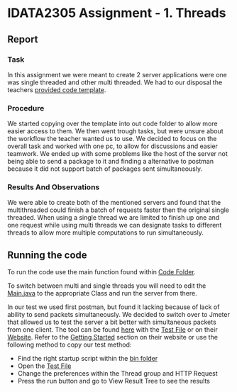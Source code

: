# IDATA2305 Assignment - 1. Threads

## Report

### Task

In this assignment we were meant to create 2 server applications were one was single threaded and other multi threaded. We had to our disposal the teachers [provided code template](https://gist.github.com/Pipe-Runner/b56d3315f5c9436992d57643c94052e5).

### Procedure

We started copying over the template into out code folder to allow more easier access to them. We then went trough tasks, but were unsure about the workflow the teacher wanted us to use. We decided to focus on the overall task and worked with one pc, to allow for discussions and easier teamwork. We ended up with some problems like the host of the server not being able to send a package to it and finding a alternative to postman because it did not support batch of packages sent simultaneously.

### Results And Observations

We were able to create both of the mentioned servers and found that the multithreaded could finish a batch of requests faster then the original single threaded. When using a single thread we are limited to finish up one and one request while using multi threads we can designate tasks to different threads to allow more multiple computations to run simultaneously.

## Running the code

To run the code use the main function found within [Code Folder](code).

To switch between multi and single threads you will need to edit the [Main.java](code\Main.java) to the appropriate Class and run the server from there.

In our test we used first postman, but found it lacking because of lack of ability to send packets simultaneously. We decided to switch over to Jmeter that allowed us to test the server a bit better with simultaneous packets from one client. The tool can be found [here](apache-jmeter-5.5) with the [Test File](apache-jmeter-5.5\Test.jmx) or on their [Website](https://jmeter.apache.org/). Refer to the [Getting Started](https://jmeter.apache.org/usermanual/get-started.html) section on their website or use the following method to copy our test method:

- Find the right startup script within the [bin folder](apache-jmeter-5.5\bin)
- Open the [Test File](apache-jmeter-5.5\Test.jmx)
- Change the preferences within the Thread group and HTTP Request
- Press the run button and go to View Result Tree to see the results
